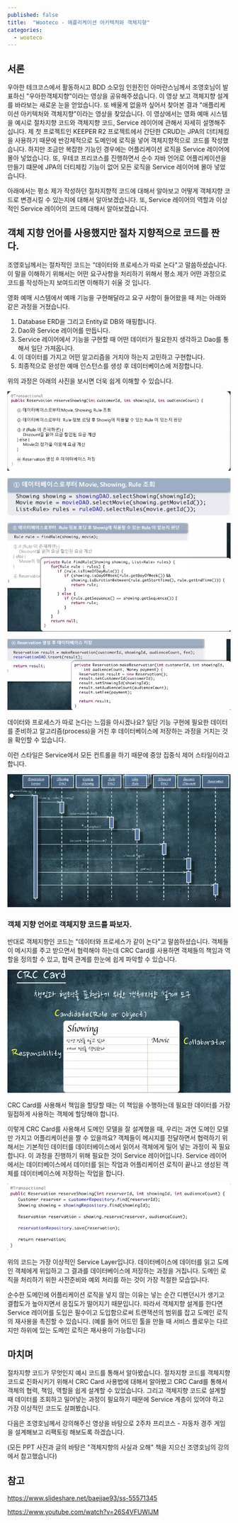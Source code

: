 ```yaml
---
published: false
title:  "Wooteco - 애플리케이션 아키텍처와 객체지향"
categories:
  - wooteco
---
```


## 서론
우아한 테크코스에서 활동하시고 BDD 소모임 인원진인 아마란스님께서 조영호님이 발표하신 "우아한객체지향"이라는 영상을 공유해주셨습니다. 이 영상 보고 객체지향 설계를 바라보는 새로운 눈을 얻었습니다. 또 배울게 없을까 싶어서 찾아본 결과 "애플리케이션 아키텍처와 객체지향"이라는 영상을 찾았습니다. 이 영상에서는 영화 예매 시스템을 예시로 절차지향 코드와 객체지향 코드, Service 레이어에 관해서 자세히 설명해주십니다. 제 첫 프로젝트인 KEEPER R2 프로젝트에서 간단한 CRUD는 JPA의 더티체킹을 사용하기 때문에 반강제적으로 도메인에 로직을 넣어 객체지향적으로 코드를 작성했습니다. 하지만 조금만 복잡한 기능인 경우에는 어플리케이션 로직을 Service 레이어에 몰아 넣었습니다. 또, 우테코 프리코스를 진행하면서 순수 자바 언어로 어플리케이션을 만들기 떄문에 JPA의 더티체킹 기능이 없어 모든 로직을 Service 레이어에 몰아 넣었습니다.

아래에서는 평소 제가 작성하던 절차지향적 코드에 대해서 알아보고 어떻게 객체지향 코드로 변경시킬 수 있는지에 대해서 알아보겠습니다. 또, Service 레이어의 역할과 이상적인 Service 레이어의 코드에 대해서 알아보겠습니다.

## 객체 지향 언어를 사용했지만 절차 지향적으로 코드를 짠다.
조영호님께서는 절차적인 코드는 "데이터와 프로세스가 따로 논다"고 말씀하셨습니다. 이 말을 이해하기 위해서는 어떤 요구사항을 처리하기 위해서 평소 제가 어떤 과정으로 코드를 작성하는지 보여드리면 이해하기 쉬울 것 입니다.

영화 예매 시스템에서 예매 기능을 구현해달라고 요구 사항이 들어왔을 때 저는 아래와 같은 과정을 거쳤습니다.

1. Database ERD을 그리고 Entity로 DB와 매핑합니다.
2. Dao와 Service 레이어를 만듭니다.
3. Service 레이어에서 기능을 구현할 때 어떤 데이터가 필요한지 생각하고 Dao를 통해서 일단 가져옵니다.
4. 이 데이터를 가지고 어떤 알고리즘을 거치야 하는지 고민하고 구현합니다.
5. 최종적으로 완성한 예매 인스턴스를 생성 후 데이터베이스에 저장합니다.

위의 과정은 아래의 사진을 보시면 더욱 쉽게 이해할 수 있습니다.

![절차지향이미지](https://github.com/02ggang9/02ggang9.github.io/blob/master/_posts/images/wooteco/LayerArchi/절차적인예매로직.png?raw=true)

![절차지향이미지](https://github.com/02ggang9/02ggang9.github.io/blob/master/_posts/images/wooteco/LayerArchi/절차적인예매로직SECTION1.png?raw=true)

![절차지향이미지](https://github.com/02ggang9/02ggang9.github.io/blob/master/_posts/images/wooteco/LayerArchi/절차적인예매로직SECTION2.png?raw=true)

![절차지향이미지](https://github.com/02ggang9/02ggang9.github.io/blob/master/_posts/images/wooteco/LayerArchi/절차적인예매로직SECTION3.png?raw=true)

데이터와 프로세스가 따로 논다는 느낌을 아시겠나요? 일단 기능 구현에 필요한 데이터를 준비하고 알고리즘(process)을 거친 후 데이터베이스에 저장하는 과정을 거치는 것을 확인할 수 있습니다.

이런 스타일은 Service에서 모든 컨트롤을 하기 때문에 중앙 집중식 제어 스타일이라고 합니다.

![절차지향이미지](https://github.com/02ggang9/02ggang9.github.io/blob/master/_posts/images/wooteco/LayerArchi/중앙집중식.png?raw=true)


### 객체 지향 언어로 객체지향 코드를 짜보자.
반대로 객체지향인 코드는 "데이터와 프로세스가 같이 논다"고 말씀하셨습니다. 객체들이 메시지를 주고 받으면서 협력해야 하는데 CRC Card를 사용하면 객체들의 책임과 역할을 정의할 수 있고, 협력 관계를 한눈에 쉽게 파악할 수 있습니다.

![CRCCard](https://github.com/02ggang9/02ggang9.github.io/blob/master/_posts/images/wooteco/LayerArchi/CRCSECTION1.png?raw=true)

CRC Card를 사용해서 책임을 할당할 때는 이 책임을 수행하는데 필요한 데이터를 가장 밀접하게 사용하는 객체에 할당해야 합니다.

이렇게 CRC Card를 사용해서 도메인 모델을 잘 설계했을 때, 우리는 과연 도메인 모델만 가지고 어플리케이션을 짤 수 있을까요? 객체들이 메시지를 전달하면서 협력하기 위해서는 기본적인 데이터를 데이터베이스에서 읽어서 객체에게 밀어 넣는 과정이 꼭 필요합니다. 이 과정을 진행하기 위해 필요한 것이 Service 레이어입니다. Service 레이어에서는 데이터베이스에서 데이터를 읽는 작업과 어플리케이션 로직이 끝나고 생성된 객체를 데이터베이스에 저장하는 작업을 합니다.

![ServiceLayer](https://github.com/02ggang9/02ggang9.github.io/blob/master/_posts/images/wooteco/LayerArchi/이상적인서비스레이어.png?raw=true)

위의 코드는 가장 이상적인 Service Layer입니다. 데이터베이스에 데이터를 읽고 도메인 객체에게 위임하고 그 결과를 데이터베이스에 저장하는 과정을 거칩니다. 도메인 로직을 처리하기 위한 사전준비와 예외 처리를 하는 것이 가장 적절한 모습입니다.

순수한 도메인에 어플리케이션 로직을 넣지 않는 이유는 넣는 순간 디펜던시가 생기고 결합도가 높아지면서 응집도가 떨어지기 때문입니다. 따라서 객체지향 설계를 한다면 Service 레이어를 도입은 필수이고 도입함으로써 트랜잭션의 범위를 잡고 도메인 로직의 재사용을 촉진할 수 있습니다. (예를 들어 어드민 툴을 만들 때 서비스 플로우는 다르지만 하위에 있는 도메인 로직은 재사용이 가능합니다)

 
## 마치며
절차지향 코드가 무엇인지 예시 코드를 통해서 알아봤습니다. 절차지향 코드를 객체지향 코드로 진화시키기 위해서 CRC Card 사용법에 대해서 알아봤고 CRC Card를 통해서 객체의 협력, 책임, 역할을 쉽게 설계할 수 있었습니다. 그리고 객체지향 코드로 설계할 때 데이터를 조회하고 밀어넣는 과정이 필요하기 때문에 Service 계층이 있어야 하고 가장 이상적인 코드도 살펴봤습니다.

다음은 조영호님께서 강의해주신 영상을 바탕으로 2주차 프리코스 - 자동차 경주 게임을 설계해보고 리팩토링 해보도록 하겠습니다.

(모든 PPT 사진과 글의 바탕은 "객체지향의 사실과 오해" 책을 지으신 조영호님의 강의에서 참고했습니다)

## 참고
https://www.slideshare.net/baejjae93/ss-55571345

https://www.youtube.com/watch?v=26S4VFUWlJM